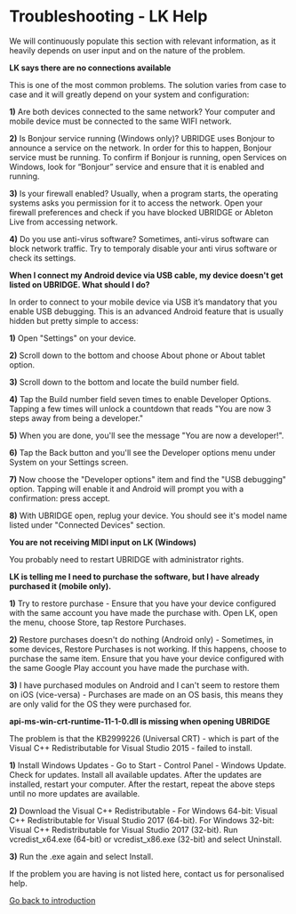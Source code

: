 # Troubleshooting - LK Help

We will continuously populate this section with relevant information, as it heavily depends on user input and on the nature of the problem.

**LK says there are no connections available**

This is one of the most common problems. The solution varies from case to case and it will greatly depend on your system and configuration:

**1)** Are both devices connected to the same network? Your computer and mobile device must be connected to the same WIFI network.

**2)** Is Bonjour service running (Windows only)? UBRIDGE uses Bonjour to announce a service on the network. In order for this to happen, Bonjour service must be running. To confirm if Bonjour is running, open Services on Windows, look for “Bonjour” service and ensure that it is enabled and running.

**3)** Is your firewall enabled? Usually, when a program starts, the operating systems asks you permission for it to access the network. Open your firewall preferences and check if you have blocked UBRIDGE or Ableton Live from accessing network.

**4)** Do you use anti-virus software? Sometimes, anti-virus software can block network traffic. Try to temporaly disable your anti virus software or check its settings.

**When I connect my Android device via USB cable, my device doesn't get listed on UBRIDGE. What should I do?**

In order to connect to your mobile device via USB it’s mandatory that you enable USB debugging. This is an advanced Android feature that is usually hidden but pretty simple to access:

**1)** Open "Settings" on your device.

**2)** Scroll down to the bottom and choose About phone or About tablet option.

**3)** Scroll down to the bottom and locate the build number field.

**4)** Tap the Build number field seven times to enable Developer Options. Tapping a few times will unlock a countdown that reads "You are now 3 steps away from being a developer."

**5)** When you are done, you'll see the message "You are now a developer!".

**6)** Tap the Back button and you'll see the Developer options menu under System on your Settings screen.

**7)** Now choose the "Developer options" item and find the "USB debugging" option. Tapping will enable it and Android will prompt you with a confirmation: press accept.

**8)** With UBRIDGE open, replug your device. You should see it's model name listed under "Connected Devices" section.

**You are not receiving MIDI input on LK (Windows)**

You probably need to restart UBRIDGE with administrator rights.

**LK is telling me I need to purchase the software, but I have already purchased it (mobile only).**

**1)** Try to restore purchase - Ensure that you have your device configured with the same account you have made the purchase with. Open LK, open the menu, choose Store, tap Restore Purchases.

**2)** Restore purchases doesn't do nothing (Android only) - Sometimes, in some devices, Restore Purchases is not working. If this happens, choose to purchase the same item. Ensure that you have your device configured with the same Google Play account you have made the purchase with.

**3)** I have purchased modules on Android and I can't seem to restore them on iOS (vice-versa) - Purchases are made on an OS basis, this means they are only valid for the OS they were purchased for.

**api-ms-win-crt-runtime-11-1-0.dll is missing when opening UBRIDGE**

The problem is that the KB2999226 (Universal CRT) - which is part of the Visual C++ Redistributable for Visual Studio 2015 - failed to install.

**1)** Install Windows Updates - Go to Start - Control Panel - Windows Update. Check for updates. Install all available updates. After the updates are installed, restart your computer. After the restart, repeat the above steps until no more updates are available.

**2)** Download the Visual C++ Redistributable - For Windows 64-bit: Visual C++ Redistributable for Visual Studio 2017 (64-bit). For Windows 32-bit: Visual C++ Redistributable for Visual Studio 2017 (32-bit). Run vcredist_x64.exe (64-bit) or vcredist_x86.exe (32-bit) and select Uninstall.

**3)** Run the .exe again and select Install.

If the problem you are having is not listed here, contact us for personalised help.

[Go back to introduction](contents)
